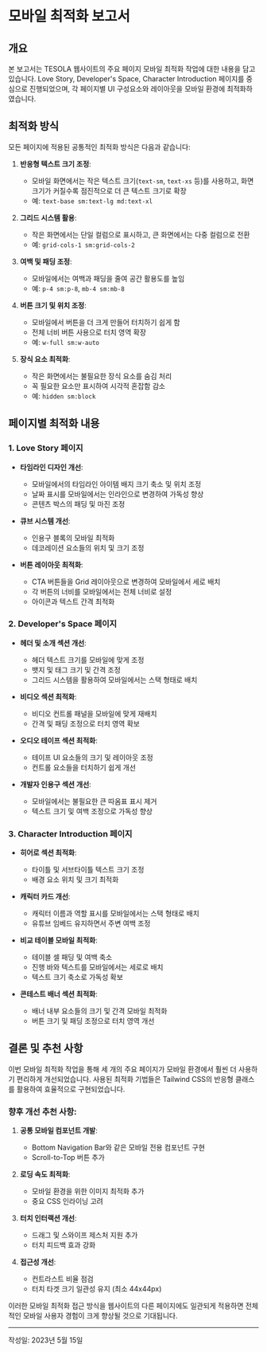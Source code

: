 # 모바일 최적화 보고서

## 개요

본 보고서는 TESOLA 웹사이트의 주요 페이지 모바일 최적화 작업에 대한 내용을 담고 있습니다. Love Story, Developer's Space, Character Introduction 페이지를 중심으로 진행되었으며, 각 페이지별 UI 구성요소와 레이아웃을 모바일 환경에 최적화하였습니다.

## 최적화 방식

모든 페이지에 적용된 공통적인 최적화 방식은 다음과 같습니다:

1. **반응형 텍스트 크기 조정**: 
   - 모바일 화면에서는 작은 텍스트 크기(`text-sm`, `text-xs` 등)를 사용하고, 화면 크기가 커질수록 점진적으로 더 큰 텍스트 크기로 확장
   - 예: `text-base sm:text-lg md:text-xl`

2. **그리드 시스템 활용**:
   - 작은 화면에서는 단일 컬럼으로 표시하고, 큰 화면에서는 다중 컬럼으로 전환
   - 예: `grid-cols-1 sm:grid-cols-2`

3. **여백 및 패딩 조정**:
   - 모바일에서는 여백과 패딩을 줄여 공간 활용도를 높임
   - 예: `p-4 sm:p-8`, `mb-4 sm:mb-8`

4. **버튼 크기 및 위치 조정**:
   - 모바일에서 버튼을 더 크게 만들어 터치하기 쉽게 함
   - 전체 너비 버튼 사용으로 터치 영역 확장
   - 예: `w-full sm:w-auto`

5. **장식 요소 최적화**:
   - 작은 화면에서는 불필요한 장식 요소를 숨김 처리
   - 꼭 필요한 요소만 표시하여 시각적 혼잡함 감소
   - 예: `hidden sm:block`

## 페이지별 최적화 내용

### 1. Love Story 페이지

- **타임라인 디자인 개선**:
  - 모바일에서의 타임라인 아이템 배지 크기 축소 및 위치 조정
  - 날짜 표시를 모바일에서는 인라인으로 변경하여 가독성 향상
  - 콘텐츠 박스의 패딩 및 마진 조정

- **큐브 시스템 개선**:
  - 인용구 블록의 모바일 최적화
  - 데코레이션 요소들의 위치 및 크기 조정

- **버튼 레이아웃 최적화**:
  - CTA 버튼들을 Grid 레이아웃으로 변경하여 모바일에서 세로 배치
  - 각 버튼의 너비를 모바일에서는 전체 너비로 설정
  - 아이콘과 텍스트 간격 최적화

### 2. Developer's Space 페이지

- **헤더 및 소개 섹션 개선**:
  - 헤더 텍스트 크기를 모바일에 맞게 조정
  - 뱃지 및 태그 크기 및 간격 조정
  - 그리드 시스템을 활용하여 모바일에서는 스택 형태로 배치

- **비디오 섹션 최적화**:
  - 비디오 컨트롤 패널을 모바일에 맞게 재배치
  - 간격 및 패딩 조정으로 터치 영역 확보

- **오디오 테이프 섹션 최적화**:
  - 테이프 UI 요소들의 크기 및 레이아웃 조정
  - 컨트롤 요소들을 터치하기 쉽게 개선

- **개발자 인용구 섹션 개선**:
  - 모바일에서는 불필요한 큰 따옴표 표시 제거
  - 텍스트 크기 및 여백 조정으로 가독성 향상

### 3. Character Introduction 페이지

- **히어로 섹션 최적화**:
  - 타이틀 및 서브타이틀 텍스트 크기 조정
  - 배경 요소 위치 및 크기 최적화

- **캐릭터 카드 개선**:
  - 캐릭터 이름과 역할 표시를 모바일에서는 스택 형태로 배치
  - 유튜브 임베드 유지하면서 주변 여백 조정

- **비교 테이블 모바일 최적화**:
  - 테이블 셀 패딩 및 여백 축소
  - 진행 바와 텍스트를 모바일에서는 세로로 배치
  - 텍스트 크기 축소로 가독성 확보

- **콘테스트 배너 섹션 최적화**:
  - 배너 내부 요소들의 크기 및 간격 모바일 최적화
  - 버튼 크기 및 패딩 조정으로 터치 영역 개선

## 결론 및 추천 사항

이번 모바일 최적화 작업을 통해 세 개의 주요 페이지가 모바일 환경에서 훨씬 더 사용하기 편리하게 개선되었습니다. 사용된 최적화 기법들은 Tailwind CSS의 반응형 클래스를 활용하여 효율적으로 구현되었습니다.

### 향후 개선 추천 사항:

1. **공통 모바일 컴포넌트 개발**:
   - Bottom Navigation Bar와 같은 모바일 전용 컴포넌트 구현
   - Scroll-to-Top 버튼 추가

2. **로딩 속도 최적화**:
   - 모바일 환경을 위한 이미지 최적화 추가
   - 중요 CSS 인라이닝 고려

3. **터치 인터랙션 개선**:
   - 드래그 및 스와이프 제스처 지원 추가
   - 터치 피드백 효과 강화

4. **접근성 개선**:
   - 컨트라스트 비율 점검
   - 터치 타겟 크기 일관성 유지 (최소 44x44px)

이러한 모바일 최적화 접근 방식을 웹사이트의 다른 페이지에도 일관되게 적용하면 전체적인 모바일 사용자 경험이 크게 향상될 것으로 기대됩니다.

---

작성일: 2023년 5월 15일
